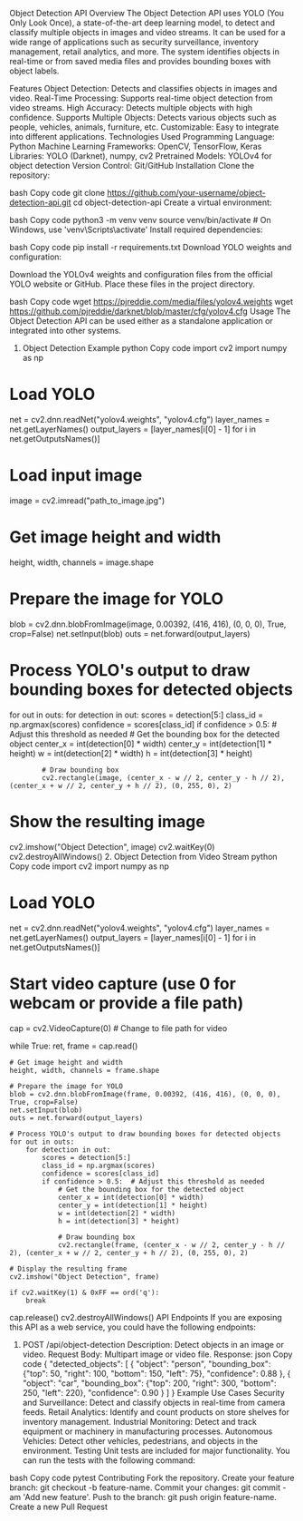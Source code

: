 Object Detection API
Overview
The Object Detection API uses YOLO (You Only Look Once), a state-of-the-art deep learning model, to detect and classify multiple objects in images and video streams. It can be used for a wide range of applications such as security surveillance, inventory management, retail analytics, and more. The system identifies objects in real-time or from saved media files and provides bounding boxes with object labels.

Features
Object Detection: Detects and classifies objects in images and video.
Real-Time Processing: Supports real-time object detection from video streams.
High Accuracy: Detects multiple objects with high confidence.
Supports Multiple Objects: Detects various objects such as people, vehicles, animals, furniture, etc.
Customizable: Easy to integrate into different applications.
Technologies Used
Programming Language: Python
Machine Learning Frameworks: OpenCV, TensorFlow, Keras
Libraries: YOLO (Darknet), numpy, cv2
Pretrained Models: YOLOv4 for object detection
Version Control: Git/GitHub
Installation
Clone the repository:

bash
Copy code
git clone https://github.com/your-username/object-detection-api.git
cd object-detection-api
Create a virtual environment:

bash
Copy code
python3 -m venv venv
source venv/bin/activate   # On Windows, use 'venv\Scripts\activate'
Install required dependencies:

bash
Copy code
pip install -r requirements.txt
Download YOLO weights and configuration:

Download the YOLOv4 weights and configuration files from the official YOLO website or GitHub. Place these files in the project directory.

bash
Copy code
wget https://pjreddie.com/media/files/yolov4.weights
wget https://github.com/pjreddie/darknet/blob/master/cfg/yolov4.cfg
Usage
The Object Detection API can be used either as a standalone application or integrated into other systems.

1. Object Detection Example
python
Copy code
import cv2
import numpy as np

# Load YOLO
net = cv2.dnn.readNet("yolov4.weights", "yolov4.cfg")
layer_names = net.getLayerNames()
output_layers = [layer_names[i[0] - 1] for i in net.getOutputsNames()]

# Load input image
image = cv2.imread("path_to_image.jpg")

# Get image height and width
height, width, channels = image.shape

# Prepare the image for YOLO
blob = cv2.dnn.blobFromImage(image, 0.00392, (416, 416), (0, 0, 0), True, crop=False)
net.setInput(blob)
outs = net.forward(output_layers)

# Process YOLO's output to draw bounding boxes for detected objects
for out in outs:
    for detection in out:
        scores = detection[5:]
        class_id = np.argmax(scores)
        confidence = scores[class_id]
        if confidence > 0.5:  # Adjust this threshold as needed
            # Get the bounding box for the detected object
            center_x = int(detection[0] * width)
            center_y = int(detection[1] * height)
            w = int(detection[2] * width)
            h = int(detection[3] * height)

            # Draw bounding box
            cv2.rectangle(image, (center_x - w // 2, center_y - h // 2), (center_x + w // 2, center_y + h // 2), (0, 255, 0), 2)

# Show the resulting image
cv2.imshow("Object Detection", image)
cv2.waitKey(0)
cv2.destroyAllWindows()
2. Object Detection from Video Stream
python
Copy code
import cv2
import numpy as np

# Load YOLO
net = cv2.dnn.readNet("yolov4.weights", "yolov4.cfg")
layer_names = net.getLayerNames()
output_layers = [layer_names[i[0] - 1] for i in net.getOutputsNames()]

# Start video capture (use 0 for webcam or provide a file path)
cap = cv2.VideoCapture(0)  # Change to file path for video

while True:
    ret, frame = cap.read()

    # Get image height and width
    height, width, channels = frame.shape

    # Prepare the image for YOLO
    blob = cv2.dnn.blobFromImage(frame, 0.00392, (416, 416), (0, 0, 0), True, crop=False)
    net.setInput(blob)
    outs = net.forward(output_layers)

    # Process YOLO's output to draw bounding boxes for detected objects
    for out in outs:
        for detection in out:
            scores = detection[5:]
            class_id = np.argmax(scores)
            confidence = scores[class_id]
            if confidence > 0.5:  # Adjust this threshold as needed
                # Get the bounding box for the detected object
                center_x = int(detection[0] * width)
                center_y = int(detection[1] * height)
                w = int(detection[2] * width)
                h = int(detection[3] * height)

                # Draw bounding box
                cv2.rectangle(frame, (center_x - w // 2, center_y - h // 2), (center_x + w // 2, center_y + h // 2), (0, 255, 0), 2)

    # Display the resulting frame
    cv2.imshow("Object Detection", frame)

    if cv2.waitKey(1) & 0xFF == ord('q'):
        break

cap.release()
cv2.destroyAllWindows()
API Endpoints
If you are exposing this API as a web service, you could have the following endpoints:

1. POST /api/object-detection
Description: Detect objects in an image or video.
Request Body: Multipart image or video file.
Response:
json
Copy code
{
  "detected_objects": [
    {
      "object": "person",
      "bounding_box": {"top": 50, "right": 100, "bottom": 150, "left": 75},
      "confidence": 0.88
    },
    {
      "object": "car",
      "bounding_box": {"top": 200, "right": 300, "bottom": 250, "left": 220},
      "confidence": 0.90
    }
  ]
}
Example Use Cases
Security and Surveillance: Detect and classify objects in real-time from camera feeds.
Retail Analytics: Identify and count products on store shelves for inventory management.
Industrial Monitoring: Detect and track equipment or machinery in manufacturing processes.
Autonomous Vehicles: Detect other vehicles, pedestrians, and objects in the environment.
Testing
Unit tests are included for major functionality. You can run the tests with the following command:

bash
Copy code
pytest
Contributing
Fork the repository.
Create your feature branch: git checkout -b feature-name.
Commit your changes: git commit -am 'Add new feature'.
Push to the branch: git push origin feature-name.
Create a new Pull Request
